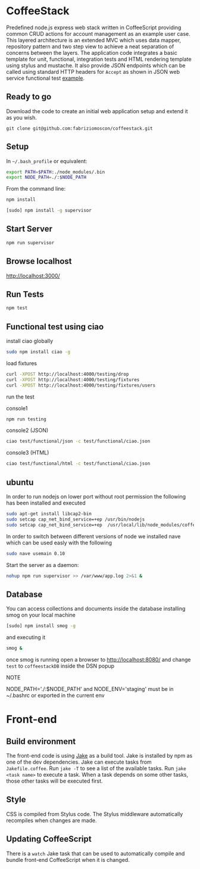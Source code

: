 CoffeeStack
===========

Predefined node.js express web stack written in CoffeeScript providing common CRUD actions for account management as an example user case. This layered architecture is an extended MVC which uses data mapper, repository pattern and two step view to achieve a neat separation of concerns between the layers. The application code integrates a basic template for unit, functional, integration tests and HTML rendering template using stylus and mustache. It also provide JSON endpoints which can be called using standard HTTP headers for `Accept` as shown in JSON web service functional test [example](https://github.com/fabriziomoscon/coffeestack/blob/master/test/functional/json/user/create/success.coffee). 

Ready to go
-----------

Download the code to create an initial web application setup and extend it as you wish.

```
git clone git@github.com:fabriziomoscon/coffeestack.git
```

Setup
-----

In `~/.bash_profile` or equivalent:

```bash
export PATH=$PATH:./node_modules/.bin
export NODE_PATH=./:$NODE_PATH
```

From the command line:

```bash
npm install
```

```bash
[sudo] npm install -g supervisor
```

Start Server
------------

```bash
npm run supervisor
```

Browse localhost
-------------

[http://localhost:3000/](http://localhost:3000/)


Run Tests
---------

```bash
npm test
```

Functional test using ciao
--------------------------

install ciao globally
```bash
sudo npm install ciao -g
```

load fixtures
```bash
curl -XPOST http://localhost:4000/testing/drop
curl -XPOST http://localhost:4000/testing/fixtures
curl -XPOST http://localhost:4000/testing/fixtures/users
```

run the test

console1
```bash
npm run testing
```

console2 (JSON)
```bash
ciao test/functional/json -c test/functional/ciao.json
```

console3 (HTML)
```bash
ciao test/functional/html -c test/functional/ciao.json
```

ubuntu
------

In order to run nodejs on lower port without root permission the following has been installed and executed
```bash
sudo apt-get install libcap2-bin
sudo setcap cap_net_bind_service=+ep /usr/bin/nodejs
sudo setcap cap_net_bind_service=+ep  /usr/local/lib/node_modules/coffee-script/bin/coffee
```

In order to switch between different versions of node we installed nave which can be used easly with the following
```bash
sudo nave usemain 0.10
```

Start the server as a daemon:

```bash
nohup npm run supervisor >> /var/www/app.log 2>&1 &
```

Database
--------

You can access collections and documents inside the database installing smog on your local machine

```bash
[sudo] npm install smog -g
```

and executing it
```bash
smog &
```

once smog is running open a browser to [http://localhost:8080/](http://localhost:8080/) and change `test` to `coffeestackDB` inside the DSN popup

NOTE

NODE_PATH='./:$NODE_PATH' and NODE_ENV='staging' must be in ~/.bashrc or exported in the current env

# Front-end

## Build environment

The front-end code is using [Jake] as a build tool.
Jake is installed by npm as one of the dev dependencies.
Jake can execute tasks from `Jakefile.coffee`.
Run `jake -T` to see a list of the available tasks.
Run `jake <task name>` to execute a task.
When a task depends on some other tasks,
those other tasks will be executed first.

## Style

CSS is compiled from Stylus code.
The Stylus middleware automatically recompiles
when changes are made.

## Updating CoffeeScript

There is a `watch` Jake task
that can be used to automatically
compile and bundle front-end CoffeeScript
when it is changed.

[jake]: https://github.com/mde/jake
